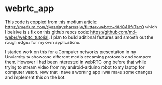 # webrtc_app

This code is coppied from this medium article: https://medium.com/@sanjaysharmajw/flutter-webrtc-484848f47ac0
which I beleive is a fix on this github repos code: https://github.com/md-weber/webrtc_tutorial.
I plan to build aditional features and smooth out the rough edges for my own applications.

I started work on this for a Computer networks presentation in my Unviersity to showcase different media streaming protocols and compare them.
However I had been interested in webRTC long before that while trying to stream video from my android-arduino robot to my laptop for computer vision.
Now that I have a working app I will make some changes and implement this on the bot.
